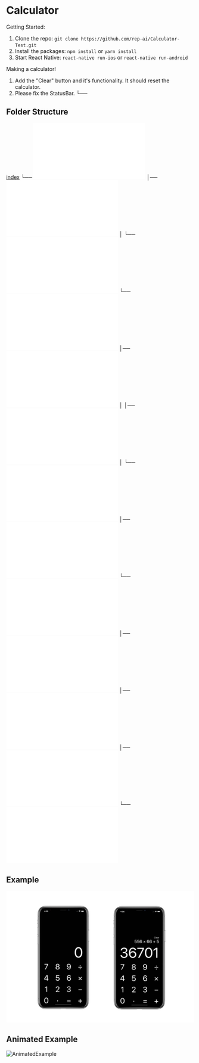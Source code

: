 # Calculator
Getting Started:
1. Clone the repo: ```git clone https://github.com/rep-ai/Calculator-Test.git```
2. Install the packages: ```npm install``` or ```yarn install```
3. Start React Native: ```react-native run-ios``` or ```react-native run-android```

Making a calculator!
1. Add the "Clear" button and it's functionality. It should reset the calculator.
2. Please fix the StatusBar.
└── 

## Folder Structure
[index](index.js)
└── ![App](App.js)
    │── ![store](src/store.js)
    │   └── ![reducer](src/reducer.js)
    └── ![Calculator](src/index.js)
        │── ![actions](src/actions.js)
        │   │── ![actionTypes](src/actionTypes.js)
        │   └── ![flowTypes](src/flowTypes.js)
        │── ![flowTypes](src/flowTypes.js)
        └── ![Calculator](src/Calculator.js)
            │── ![styles](src/styles.js)
            │── ![QuestionComponent](src/QuestionComponent.js)
            │── ![AnswerComponent](src/AnswerComponent.js)
            └── ![ButtonComponent](src/ButtonComponent.js)


## Example
![Example](screenshots/example.jpg?raw=true)
## Animated Example
![AnimatedExample](https://j.gifs.com/YvpRYA.gif)
